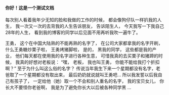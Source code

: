 #### 你好！这是一个测试文档

每次别人看着我年少无知的脸和我做的工作的时候， 都会像狗仔队一样扒我的人生， 我一次又一次的去背我的人生告诉朋友， 告诉陌生人， 今天我写一下我自己28年的人生， 看到我的博客的同学以后见面不用再听我吹一遍牛了。

王勇， 这个在中国大陆熟的不能再熟的名字了， 在公司大家都拿我的名字开刷， 什么王勇糖炒栗子啦， 王勇烤猪脚啦， 是的， 黑我的同学， 这些都是我的产业， 他们每天都在使用我的名字进行各种生意， 可惜我真的去买栗子和猪蹄的时候， 我真的好想对老板说： “嘿， 老板， 我也叫王勇， 你能不能给我打个折扣啊？” 至于为什么叫这么俗的名字？ 传说当年我生下来一个星期都没有名字，老爸取了一个星期都没有取出来， 最后奶奶就说就叫王勇吧… 所以我发誓以后我自己有孩子了， 一定给他（她）取一个不会和别人重名的名字， 我的宝贝女儿， 你长大不要怪你老爸啊， 我是为了避免你长大以后被各种同学黑 … 

